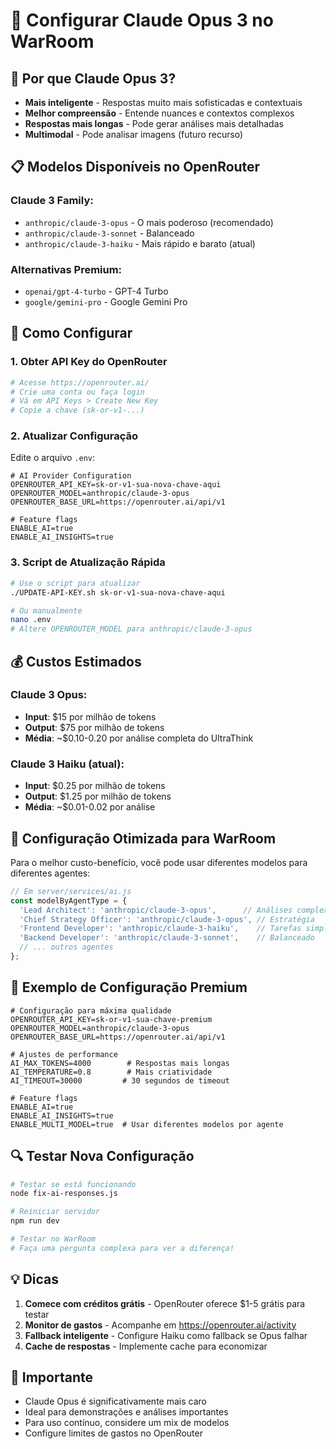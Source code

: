 # 🚀 Configurar Claude Opus 3 no WarRoom

## 🎯 Por que Claude Opus 3?

- **Mais inteligente** - Respostas muito mais sofisticadas e contextuais
- **Melhor compreensão** - Entende nuances e contextos complexos
- **Respostas mais longas** - Pode gerar análises mais detalhadas
- **Multimodal** - Pode analisar imagens (futuro recurso)

## 📋 Modelos Disponíveis no OpenRouter

### Claude 3 Family:
- `anthropic/claude-3-opus` - O mais poderoso (recomendado)
- `anthropic/claude-3-sonnet` - Balanceado
- `anthropic/claude-3-haiku` - Mais rápido e barato (atual)

### Alternativas Premium:
- `openai/gpt-4-turbo` - GPT-4 Turbo
- `google/gemini-pro` - Google Gemini Pro

## 🔧 Como Configurar

### 1. Obter API Key do OpenRouter
```bash
# Acesse https://openrouter.ai/
# Crie uma conta ou faça login
# Vá em API Keys > Create New Key
# Copie a chave (sk-or-v1-...)
```

### 2. Atualizar Configuração
Edite o arquivo `.env`:

```env
# AI Provider Configuration
OPENROUTER_API_KEY=sk-or-v1-sua-nova-chave-aqui
OPENROUTER_MODEL=anthropic/claude-3-opus
OPENROUTER_BASE_URL=https://openrouter.ai/api/v1

# Feature flags
ENABLE_AI=true
ENABLE_AI_INSIGHTS=true
```

### 3. Script de Atualização Rápida
```bash
# Use o script para atualizar
./UPDATE-API-KEY.sh sk-or-v1-sua-nova-chave-aqui

# Ou manualmente
nano .env
# Altere OPENROUTER_MODEL para anthropic/claude-3-opus
```

## 💰 Custos Estimados

### Claude 3 Opus:
- **Input**: $15 por milhão de tokens
- **Output**: $75 por milhão de tokens
- **Média**: ~$0.10-0.20 por análise completa do UltraThink

### Claude 3 Haiku (atual):
- **Input**: $0.25 por milhão de tokens
- **Output**: $1.25 por milhão de tokens
- **Média**: ~$0.01-0.02 por análise

## 🎨 Configuração Otimizada para WarRoom

Para o melhor custo-benefício, você pode usar diferentes modelos para diferentes agentes:

```javascript
// Em server/services/ai.js
const modelByAgentType = {
  'Lead Architect': 'anthropic/claude-3-opus',      // Análises complexas
  'Chief Strategy Officer': 'anthropic/claude-3-opus', // Estratégia
  'Frontend Developer': 'anthropic/claude-3-haiku',    // Tarefas simples
  'Backend Developer': 'anthropic/claude-3-sonnet',    // Balanceado
  // ... outros agentes
};
```

## 📝 Exemplo de Configuração Premium

```env
# Configuração para máxima qualidade
OPENROUTER_API_KEY=sk-or-v1-sua-chave-premium
OPENROUTER_MODEL=anthropic/claude-3-opus
OPENROUTER_BASE_URL=https://openrouter.ai/api/v1

# Ajustes de performance
AI_MAX_TOKENS=4000        # Respostas mais longas
AI_TEMPERATURE=0.8        # Mais criatividade
AI_TIMEOUT=30000         # 30 segundos de timeout

# Feature flags
ENABLE_AI=true
ENABLE_AI_INSIGHTS=true
ENABLE_MULTI_MODEL=true  # Usar diferentes modelos por agente
```

## 🔍 Testar Nova Configuração

```bash
# Testar se está funcionando
node fix-ai-responses.js

# Reiniciar servidor
npm run dev

# Testar no WarRoom
# Faça uma pergunta complexa para ver a diferença!
```

## 💡 Dicas

1. **Comece com créditos grátis** - OpenRouter oferece $1-5 grátis para testar
2. **Monitor de gastos** - Acompanhe em https://openrouter.ai/activity
3. **Fallback inteligente** - Configure Haiku como fallback se Opus falhar
4. **Cache de respostas** - Implemente cache para economizar

## 🚨 Importante

- Claude Opus é significativamente mais caro
- Ideal para demonstrações e análises importantes
- Para uso contínuo, considere um mix de modelos
- Configure limites de gastos no OpenRouter